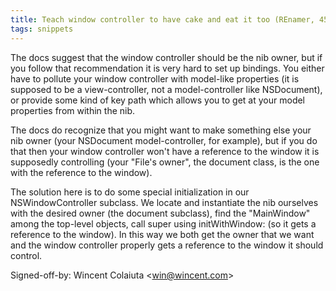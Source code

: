 ```yaml
---
title: Teach window controller to have cake and eat it too (REnamer, 457adee)
tags: snippets
---
```


The docs suggest that the window controller should be the nib owner, but if you follow that recommendation it is very hard to set up bindings. You either have to pollute your window controller with model-like properties (it is supposed to be a view-controller, not a model-controller like NSDocument), or provide some kind of key path which allows you to get at your model properties from within the nib.

The docs do recognize that you might want to make something else your nib owner (your NSDocument model-controller, for example), but if you do that then your window controller won't have a reference to the window it is supposedly controlling (your "File's owner", the document class, is the one with the reference to the window).

The solution here is to do some special initialization in our NSWindowController subclass. We locate and instantiate the nib ourselves with the desired owner (the document subclass), find the "MainWindow" among the top-level objects, call super using initWithWindow: (so it gets a reference to the window). In this way we both get the owner that we want and the window controller properly gets a reference to the window it should control.

Signed-off-by: Wincent Colaiuta &lt;win@wincent.com&gt;
